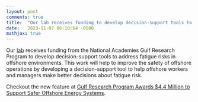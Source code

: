 ```yaml
---
layout: post
comments: true
title:  "Our lab receives funding to develop decision-support tools to address fatigue risks in offshore environments"
date:   2023-11-07 06:10:54 -0500
mathjax: true
---
```


Our [lab](https://neuroergolab.org/) receives funding from the National Academies Gulf Research Program to develop decision-support tools to address fatigue risks in offshore environments. This work will help to improve the safety of offshore operations by developing a decision-support tool to help offshore workers and managers make better decisions about fatigue risk.

Checkout the new feature at [Gulf Research Program Awards $4.4 Million to Support Safer Offshore Energy Systems](https://www.nationalacademies.org/news/2023/11/gulf-research-program-awards-4-4-million-to-support-safer-offshore-energy-systems).